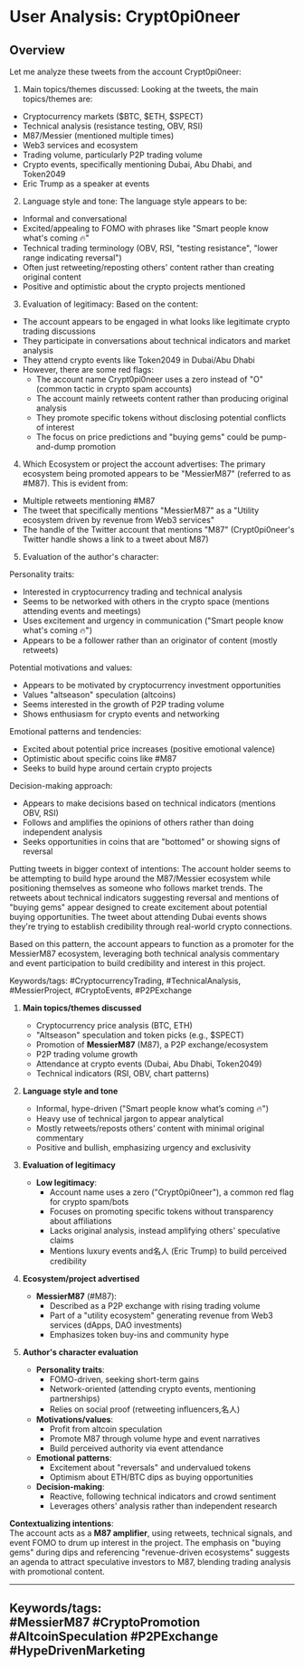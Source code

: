 # User Analysis: Crypt0pi0neer

## Overview

<think>
Let me analyze these tweets from the account Crypt0pi0neer:

1. Main topics/themes discussed:
Looking at the tweets, the main topics/themes are:
- Cryptocurrency markets ($BTC, $ETH, $SPECT)
- Technical analysis (resistance testing, OBV, RSI)
- M87/Messier (mentioned multiple times)
- Web3 services and ecosystem
- Trading volume, particularly P2P trading volume
- Crypto events, specifically mentioning Dubai, Abu Dhabi, and Token2049
- Eric Trump as a speaker at events

2. Language style and tone:
The language style appears to be:
- Informal and conversational
- Excited/appealing to FOMO with phrases like "Smart people know what's coming 🔥"
- Technical trading terminology (OBV, RSI, "testing resistance", "lower range indicating reversal")
- Often just retweeting/reposting others' content rather than creating original content
- Positive and optimistic about the crypto projects mentioned

3. Evaluation of legitimacy:
Based on the content:
- The account appears to be engaged in what looks like legitimate crypto trading discussions
- They participate in conversations about technical indicators and market analysis
- They attend crypto events like Token2049 in Dubai/Abu Dhabi
- However, there are some red flags:
  - The account name Crypt0pi0neer uses a zero instead of "O" (common tactic in crypto spam accounts)
  - The account mainly retweets content rather than producing original analysis
  - They promote specific tokens without disclosing potential conflicts of interest
  - The focus on price predictions and "buying gems" could be pump-and-dump promotion

4. Which Ecosystem or project the account advertises:
The primary ecosystem being promoted appears to be "MessierM87" (referred to as #M87). This is evident from:
- Multiple retweets mentioning #M87
- The tweet that specifically mentions "MessierM87" as a "Utility ecosystem driven by revenue from Web3 services"
- The handle of the Twitter account that mentions "M87" (Crypt0pi0neer's Twitter handle shows a link to a tweet about M87)

5. Evaluation of the author's character:

Personality traits:
- Interested in cryptocurrency trading and technical analysis
- Seems to be networked with others in the crypto space (mentions attending events and meetings)
- Uses excitement and urgency in communication ("Smart people know what's coming 🔥")
- Appears to be a follower rather than an originator of content (mostly retweets)

Potential motivations and values:
- Appears to be motivated by cryptocurrency investment opportunities
- Values "altseason" speculation (altcoins)
- Seems interested in the growth of P2P trading volume
- Shows enthusiasm for crypto events and networking

Emotional patterns and tendencies:
- Excited about potential price increases (positive emotional valence)
- Optimistic about specific coins like #M87
- Seeks to build hype around certain crypto projects

Decision-making approach:
- Appears to make decisions based on technical indicators (mentions OBV, RSI)
- Follows and amplifies the opinions of others rather than doing independent analysis
- Seeks opportunities in coins that are "bottomed" or showing signs of reversal

Putting tweets in bigger context of intentions:
The account holder seems to be attempting to build hype around the M87/Messier ecosystem while positioning themselves as someone who follows market trends. The retweets about technical indicators suggesting reversal and mentions of "buying gems" appear designed to create excitement about potential buying opportunities. The tweet about attending Dubai events shows they're trying to establish credibility through real-world crypto connections.

Based on this pattern, the account appears to function as a promoter for the MessierM87 ecosystem, leveraging both technical analysis commentary and event participation to build credibility and interest in this project.

Keywords/tags:
#CryptocurrencyTrading, #TechnicalAnalysis, #MessierProject, #CryptoEvents, #P2PExchange
</think>

1. **Main topics/themes discussed**  
   - Cryptocurrency price analysis (BTC, ETH)
   - "Altseason" speculation and token picks (e.g., $SPECT)
   - Promotion of **MessierM87** (M87), a P2P exchange/ecosystem
   - P2P trading volume growth
   - Attendance at crypto events (Dubai, Abu Dhabi, Token2049)
   - Technical indicators (RSI, OBV, chart patterns)

2. **Language style and tone**  
   - Informal, hype-driven ("Smart people know what’s coming 🔥")
   - Heavy use of technical jargon to appear analytical
   - Mostly retweets/reposts others’ content with minimal original commentary
   - Positive and bullish, emphasizing urgency and exclusivity

3. **Evaluation of legitimacy**  
   - **Low legitimacy**:  
     - Account name uses a zero ("Crypt0pi0neer"), a common red flag for crypto spam/bots
     - Focuses on promoting specific tokens without transparency about affiliations
     - Lacks original analysis, instead amplifying others' speculative claims
     - Mentions luxury events and名人 (Eric Trump) to build perceived credibility

4. **Ecosystem/project advertised**  
   - **MessierM87** (#M87):  
     - Described as a P2P exchange with rising trading volume
     - Part of a "utility ecosystem" generating revenue from Web3 services (dApps, DAO investments)
     - Emphasizes token buy-ins and community hype

5. **Author's character evaluation**  
   - **Personality traits**:  
     - FOMO-driven, seeking short-term gains
     - Network-oriented (attending crypto events, mentioning partnerships)
     - Relies on social proof (retweeting influencers,名人)
   - **Motivations/values**:  
     - Profit from altcoin speculation
     - Promote M87 through volume hype and event narratives
     - Build perceived authority via event attendance
   - **Emotional patterns**:  
     - Excitement about "reversals" and undervalued tokens
     - Optimism about ETH/BTC dips as buying opportunities
   - **Decision-making**:  
     - Reactive, following technical indicators and crowd sentiment
     - Leverages others' analysis rather than independent research

**Contextualizing intentions**:  
The account acts as a **M87 amplifier**, using retweets, technical signals, and event FOMO to drum up interest in the project. The emphasis on "buying gems" during dips and referencing "revenue-driven ecosystems" suggests an agenda to attract speculative investors to M87, blending trading analysis with promotional content.

---

**Keywords/tags**:  
#MessierM87 #CryptoPromotion #AltcoinSpeculation #P2PExchange #HypeDrivenMarketing
---
